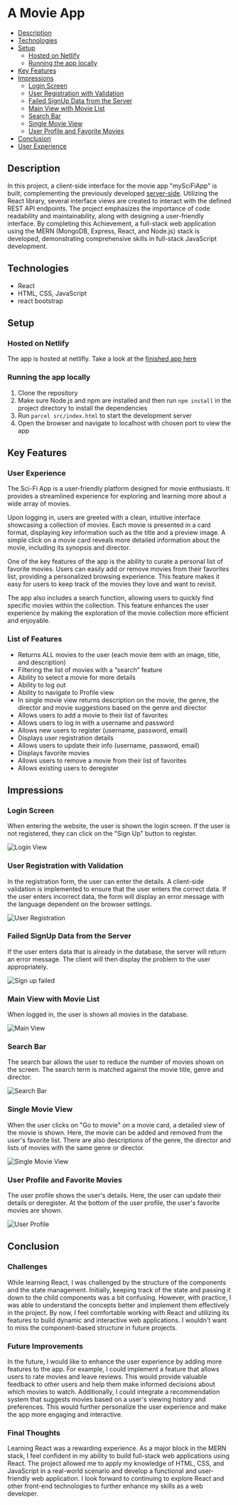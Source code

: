 # A Movie App

<!-- toc -->

- [Description](#description)
- [Technologies](#technologies)
- [Setup](#setup)
  * [Hosted on Netlify](#hosted-on-netlify)
  * [Running the app locally](#running-the-app-locally)
- [Key Features](#key-features)
- [Impressions](#impressions)
  * [Login Screen](#login-screen)
  * [User Registration with Validation](#user-registration-with-validation)
  * [Failed SignUp Data from the Server](#failed-signup-data-from-the-server)
  * [Main View with Movie List](#main-view-with-movie-list)
  * [Search Bar](#search-bar)
  * [Single Movie View](#single-movie-view)
  * [User Profile and Favorite Movies](#user-profile-and-favorite-movies)
- [Conclusion](#conclusion)
- [User Experience](#user-experience)

<!-- tocstop -->

## Description
In this project, a client-side interface for the movie app "mySciFiApp" is built, complementing the previously developed [server-side](https://github.com/OtmarKirch/sci-fi-app). Utilizing the React library, several interface views are created to interact with the defined REST API endpoints. The project emphasizes the importance of code readability and maintainability, along with designing a user-friendly interface. By completing this Achievement, a full-stack web application using the MERN (MongoDB, Express, React, and Node.js) stack is developed, demonstrating comprehensive skills in full-stack JavaScript development.

## Technologies
- React
- HTML, CSS, JavaScript
- react bootstrap

## Setup

### Hosted on Netlify
The app is hosted at netlifly. Take a look at the [finished app here](https://myscifiapp.netlify.app/)

### Running the app locally
1. Clone the repository
2. Make sure Node.js and npm are installed and then run `npm install` in the project directory to install the dependencies
3. Run `parcel src/index.html` to start the development server
4. Open the browser and navigate to localhost with chosen port to view the app

## Key Features

### User Experience
The Sci-Fi App is a user-friendly platform designed for movie enthusiasts. It provides a streamlined experience for exploring and learning more about a wide array of movies.

Upon logging in, users are greeted with a clean, intuitive interface showcasing a collection of movies. Each movie is presented in a card format, displaying key information such as the title and a preview image. A simple click on a movie card reveals more detailed information about the movie, including its synopsis and director.

One of the key features of the app is the ability to curate a personal list of favorite movies. Users can easily add or remove movies from their favorites list, providing a personalized browsing experience. This feature makes it easy for users to keep track of the movies they love and want to revisit.

The app also includes a search function, allowing users to quickly find specific movies within the collection. This feature enhances the user experience by making the exploration of the movie collection more efficient and enjoyable.

### List of Features
- Returns ALL movies to the user (each movie item with an image, title, and description)
- Filtering the list of movies with a “search” feature
- Ability to select a movie for more details
- Ability to log out
- Ability to navigate to Profile view
- In single movie view returns description on the movie, the genre, the director and movie suggestions based on the genre and director
- Allows users to add a movie to their list of favorites
- Allows users to log in with a username and password
- Allows new users to register (username, password, email)
- Displays user registration details
- Allows users to update their info (username, password, email)
- Displays favorite movies
- Allows users to remove a movie from their list of favorites
- Allows existing users to deregister

## Impressions

### Login Screen
When entering the website, the user is shown the login screen. If the user is not registered, they can click on the "Sign Up" button to register.

![Login View](./img/MySciFiAppLogin.png)

### User Registration with Validation
In the registration form, the user can enter the details. A client-side validation is implemented to ensure that the user enters the correct data. If the user enters incorrect data, the form will display an error message with the language dependent on the browser settings.

![User Registration](./img/MySciFiAppFormValidationSignUp.png)

### Failed SignUp Data from the Server
If the user enters data that is already in the database, the server will return an error message. The client will then display the problem to the user appropriately.

![Sign up failed](./img/MySciFiAppFailedSignUp.png)

### Main View with Movie List
When logged in, the user is shown all movies in the database.

![Main View](./img/MySciFiAppMovieOverview.png)

### Search Bar
The search bar allows the user to reduce the number of movies shown on the screen. The search term is matched against the movie title, genre and director.

![Search Bar](./img/MySciFiAppSearchBar.png)

### Single Movie View
When the user clicks on "Go to movie" on a movie card, a detailed view of the movie is shown. Here, the movie can be added and removed from the user's favorite list. There are also descriptions of the genre, the director and lists of movies with the same genre or director.

![Single Movie View](./img/MySciFiAppSingleMovie.png)

### User Profile and Favorite Movies
The user profile shows the user's details. Here, the user can update their details or deregister. At the bottom of the user profile, the user's favorite movies are shown.

![User Profile](./img/MySciFiAppUserProfile.png)


## Conclusion

### Challenges
While learning React, I was challenged by the structure of the components and the state management. Initially, keeping track of the state and passing it down to the child components was a bit confusing. However, with practice, I was able to understand the concepts better and implement them effectively in the project. By now, I feel comfortable working with React and utilizing its features to build dynamic and interactive web applications. I wouldn't want to miss the component-based structure in future projects.

### Future Improvements
In the future, I would like to enhance the user experience by adding more features to the app. For example, I could implement a feature that allows users to rate movies and leave reviews. This would provide valuable feedback to other users and help them make informed decisions about which movies to watch. Additionally, I could integrate a recommendation system that suggests movies based on a user's viewing history and preferences. This would further personalize the user experience and make the app more engaging and interactive.

### Final Thoughts
Learning React was a rewarding experience. As a major block in the MERN stack, I feel confident in my ability to build full-stack web applications using React. The project allowed me to apply my knowledge of HTML, CSS, and JavaScript in a real-world scenario and develop a functional and user-friendly web application. I look forward to continuing to explore React and other front-end technologies to further enhance my skills as a web developer.


